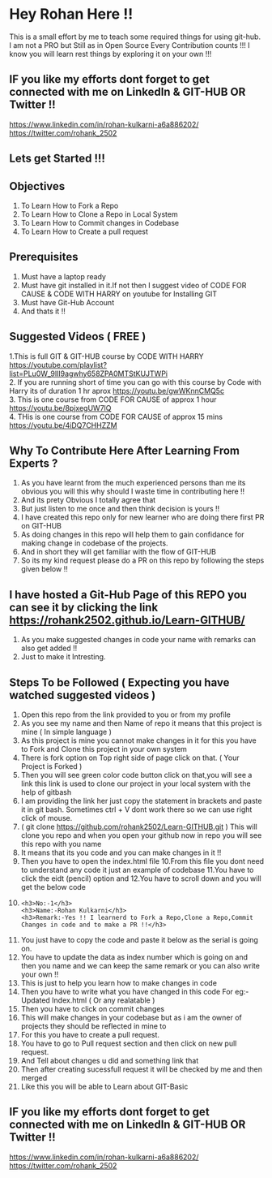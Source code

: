 # Hey Rohan Here !!
  This is a small effort by me to teach some required things for using git-hub.
  I am not a PRO but Still as in Open Source Every Contribution counts !!!
  I know you will learn rest things by exploring it on your own !!!
  
   ## IF you like my efforts dont forget to get connected with me on LinkedIn & GIT-HUB OR Twitter !!
 https://www.linkedin.com/in/rohan-kulkarni-a6a886202/<br>
 https://twitter.com/rohank_2502
 
## Lets get Started !!!

## Objectives 
1. To Learn How to Fork a Repo 
2. To Learn How to  Clone a Repo in Local System 
3. To Learn How to Commit changes in Codebase 
4. To Learn How to Create a pull request 

## Prerequisites 
1. Must have a laptop ready
2. Must have git installed in it.If not then I suggest video of CODE FOR CAUSE & CODE WITH HARRY on youtube  for Installing GIT
3. Must have Git-Hub Account 
4. And thats it !!

## Suggested Videos ( FREE ) 
1.This is full GIT & GIT-HUB course by CODE WITH HARRY  https://youtube.com/playlist?list=PLu0W_9lII9agwhy658ZPA0MTStKUJTWPi   
2. If you are running short of time you can go with this course by Code with Harry its of duration 1 hr aprox https://youtu.be/gwWKnnCMQ5c   
3. This is one course from CODE FOR CAUSE of approx 1 hour https://youtu.be/8pjxegUW7lQ<br>
4. THis is one course from CODE FOR CAUSE of approx 15 mins https://youtu.be/4iDQ7CHHZZM

## Why To Contribute Here After Learning From Experts ?
1. As you have learnt from the much experienced persons than me its obvious you will this why should I waste time in contributing here !!
2. And its prety Obvious I totally agree that 
3. But just listen to me once and then think decision is  yours !!
4. I have created this repo only for new learner who are doing there first PR on GIT-HUB 
5. As doing changes in this repo will help them to gain confidance for making change in codebase of the projects.
6. And in short  they will get familiar with the  flow of GIT-HUB
7. So its my kind request please do a PR on this repo by following the steps given below !!

## I have hosted a Git-Hub Page of this REPO you can see it by clicking the link <br>https://rohank2502.github.io/Learn-GITHUB/
1. As you make suggested changes in code your name with remarks can also get added !! 
2. Just to make it Intresting.

## Steps To be Followed ( Expecting you have  watched suggested videos )
1. Open this repo from the link provided to you or from my profile 
2. As you see my name and then Name of repo it means that this project is mine ( In simple language )
3. As this project is mine you  cannot make changes in it for this you have to Fork and Clone this project in your own system 
4. There is fork option on Top right side of page click on that. ( Your Project is Forked )
5. Then you will see green color code button click on that,you will see a link this link is used to clone our project in your local system with the help of gitbash
6. I am providing the link her just copy the statement in brackets and paste it in git bash. Sometimes ctrl + V dont work there  so we can use right click of mouse.
7. ( git clone https://github.com/rohank2502/Learn-GITHUB.git ) This will clone you repo and when you open your github now in repo you will see this repo with you name 
8. It means that its you code and you can make changes in it !!
9. Then you have  to open the index.html file 
10.From this file you dont need to understand any code it just an example of codebase
11.You have to click the eidt (pencil) option and 
12.You have  to scroll down and you will get the below code 
13. 
        <h3>No:-1</h3>
        <h3>Name:-Rohan Kulkarni</h3> 
        <h3>Remark:-Yes !! I learnerd to Fork a Repo,Clone a Repo,Commit Changes in code and to make a PR !!</h3>
 13. You just have to copy the code and paste it below as the serial is going on.
 14. You have to update the data as index number which is going on and then you name and we can keep the same remark or you can also write your own !!
 15. This is just to help you learn how to make changes in code 
 16. Then you have to write what you have changed in this code For eg:- Updated Index.html ( Or any realatable )
 17. Then you have to click on commit changes 
 18. This will make changes in your codebase but as i am the owner of projects they should be reflected in mine to 
 19. For this you have to create a pull request.
 20. You have to go to Pull request section and then click on new pull request. 
 21. And Tell about changes u did and something link that 
 22. Then after creating sucessfull request it will be checked by me and then merged
 23. Like this you will be able to  Learn about GIT-Basic 
 
 ## IF you like my efforts dont forget to get connected with me on LinkedIn & GIT-HUB OR Twitter !!
 https://www.linkedin.com/in/rohan-kulkarni-a6a886202/<br>
 https://twitter.com/rohank_2502
 

    
    
